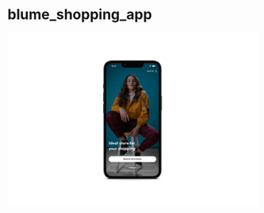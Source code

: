 # blume_shopping_app


![ ui/ux](https://github.com/roufy235/blume_shopping_app/blob/main/assets/mock.jpg?raw=true)
